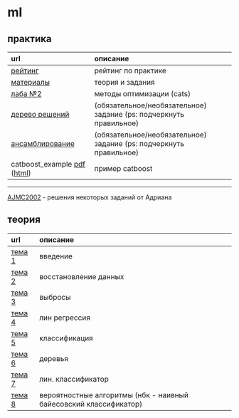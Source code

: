 # ml

## практика
| url                                      | описание |
| :--------------------------------------- | :----- |
| [рейтинг](https://docs.google.com/spreadsheets/d/1VuwyY2vNoF5s4ZfqesW0p-hrGJK0KMkbJReAUViE8Mk/edit?usp=sharing) | рейтинг по практике |
| [материалы](https://drive.google.com/drive/folders/1Y0eor-n90Md2vmjO6cm8mOThI_OeAZAA?usp=sharing) | теория и задания |
| [лаба №2](https://imcs.dvfu.ru/cats/problems?cid=6824541;sid=a5wVrxcizequAmcMcidkGaFZuCWYfd) | методы оптимизации (cats) |
| [дерево решений](decision_tree.ipynb) | (обязательное/необязательное) задание (ps: подчеркнуть правильное)|
| [ансамблирование](ensembling.ipynb) | (обязательное/необязательное) задание (ps: подчеркнуть правильное)|
| catboost_example [pdf](https://raw.githubusercontent.com/motattack/mcs_24/main/ml/catboost_example.pdf) ([html](https://raw.githubusercontent.com/motattack/mcs_24/main/ml/catboost_example.html)) | пример catboost |
---
[AJMC2002](https://github.com/AJMC2002/ML) - решения некоторых заданий от Адриана

## теория
| url                                      | описание |
| :--------------------------------------- | :----- |
| [тема 1](https://raw.githubusercontent.com/motattack/mcs_24/main/ml/1_vvedenit.pdf) | введение |
| [тема 2](https://raw.githubusercontent.com/motattack/mcs_24/main/ml/2_restore_data.pdf) | восстановление данных |
| [тема 3](https://raw.githubusercontent.com/motattack/mcs_24/main/ml/3_emissions.pdf) | выбросы |
| [тема 4](https://miro.com/app/board/uXjVKa9ElA4=/?share_link_id=328178066792) | лин регрессия |
| [тема 5](https://miro.com/app/board/uXjVKMft37s=/?share_link_id=89463290852) | классификация |
| [тема 6](https://miro.com/app/board/uXjVKMft37s=/?share_link_id=960603101875) | деревья |
| [тема 7](https://miro.com/app/board/uXjVKMf6LUI=/?share_link_id=789575770723) | лин. классификатор |
| [тема 8](https://miro.com/app/board/uXjVKMf6LUI=/?share_link_id=147840051395) | вероятностные алгоритмы (нбк - наивный байесовский классификатор) |
